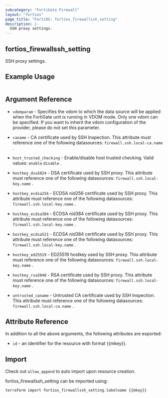 ```yaml
---
subcategory: "FortiGate Firewall"
layout: "fortios"
page_title: "FortiOS: fortios_firewallssh_setting"
description: |-
  SSH proxy settings.
---
```


## fortios_firewallssh_setting
SSH proxy settings.

## Example Usage

```hcl

```

## Argument Reference
* `vdomparam` - Specifies the vdom to which the data source will be applied when the FortiGate unit is running in VDOM mode. Only one vdom can be specified. If you want to inherit the vdom configuration of the provider, please do not set this parameter.

* `caname` - CA certificate used by SSH Inspection. This attribute must reference one of the following datasources: `firewall.ssh.local-ca.name` .
* `host_trusted_checking` - Enable/disable host trusted checking. Valid values: `enable` `disable` .
* `hostkey_dsa1024` - DSA certificate used by SSH proxy. This attribute must reference one of the following datasources: `firewall.ssh.local-key.name` .
* `hostkey_ecdsa256` - ECDSA nid256 certificate used by SSH proxy. This attribute must reference one of the following datasources: `firewall.ssh.local-key.name` .
* `hostkey_ecdsa384` - ECDSA nid384 certificate used by SSH proxy. This attribute must reference one of the following datasources: `firewall.ssh.local-key.name` .
* `hostkey_ecdsa521` - ECDSA nid384 certificate used by SSH proxy. This attribute must reference one of the following datasources: `firewall.ssh.local-key.name` .
* `hostkey_ed25519` - ED25519 hostkey used by SSH proxy. This attribute must reference one of the following datasources: `firewall.ssh.local-key.name` .
* `hostkey_rsa2048` - RSA certificate used by SSH proxy. This attribute must reference one of the following datasources: `firewall.ssh.local-key.name` .
* `untrusted_caname` - Untrusted CA certificate used by SSH Inspection. This attribute must reference one of the following datasources: `firewall.ssh.local-ca.name` .

## Attribute Reference

In addition to all the above arguments, the following attributes are exported:
* `id` - an identifier for the resource with format {{mkey}}.

## Import

Check out `allow_append` to auto import upon resource creation.

fortios_firewallssh_setting can be imported using:
```sh
terraform import fortios_firewallssh_setting.labelname {{mkey}}
```

